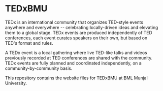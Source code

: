 # TEDxBMU
TEDx is an international community that organizes TED-style events anywhere and everywhere -- celebrating locally-driven ideas and elevating them to a global stage. TEDx events are produced independently of TED conferences, each event curates speakers on their own, but based on TED's format and rules.

A TEDx event is a local gathering where live TED-like talks and videos previously recorded at TED conferences are shared with the community. TEDx events are fully planned and coordinated independently, on a community-by-community basis.

This repository contains the website files for TEDxBMU at BML Munjal University.

